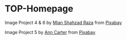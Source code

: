 # TOP-Homepage

Image Project 4 & 6 by <a href="https://pixabay.com/users/mianshahzadraza-1991967/?utm_source=link-attribution&utm_medium=referral&utm_campaign=image&utm_content=2461832">Mian Shahzad Raza</a> from <a href="https://pixabay.com//?utm_source=link-attribution&utm_medium=referral&utm_campaign=image&utm_content=2461832">Pixabay</a>

Image Project 5 by <a href="https://pixabay.com/users/anncarter-162688/?utm_source=link-attribution&utm_medium=referral&utm_campaign=image&utm_content=1568623">Ann Carter</a> from <a href="https://pixabay.com//?utm_source=link-attribution&utm_medium=referral&utm_campaign=image&utm_content=1568623">Pixabay</a>